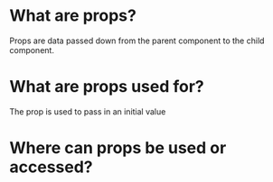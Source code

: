 # What are props?
Props are data passed down from the parent component to the child component. 

# What are props used for?
The prop is used to pass in an initial value

# Where can props be used or accessed?